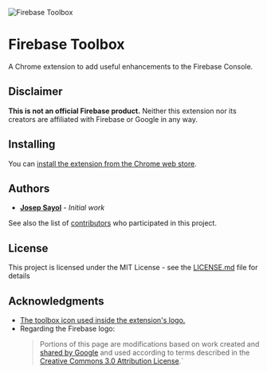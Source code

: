 ![Firebase Toolbox](http://i.imgur.com/0BWMcth.png)

# Firebase Toolbox

A Chrome extension to add useful enhancements to the Firebase Console.

## Disclaimer

**This is not an official Firebase product.** Neither this extension nor its creators are affiliated with Firebase or Google in any way.

## Installing

You can [install the extension from the Chrome web store](https://chrome.google.com/webstore/detail/firebase-toolbox/lmdimjlebhlegmkkkfacealihhgfcokn).

## Authors

* [**Josep Sayol**](https://github.com/jsayol) - *Initial work*

See also the list of [contributors](https://github.com/jsayol/firebase-toolbox/contributors) who participated in this project.

## License

This project is licensed under the MIT License - see the [LICENSE.md](LICENSE.md) file for details

## Acknowledgments

* [The toolbox icon used inside the extension's logo.](http://www.iconarchive.com/show/beautiful-flat-one-color-icons-by-elegantthemes/toolbox-icon.html)
* Regarding the Firebase logo:
  > Portions of this page are modifications based on work created and [shared by Google](https://developers.google.com/readme/policies/) and used according to terms described in the [Creative Commons 3.0 Attribution License](http://creativecommons.org/licenses/by/3.0/).`